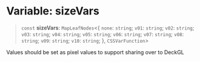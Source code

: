 # Variable: sizeVars

> `const` **sizeVars**: `MapLeafNodes`\<\{ `none`: `string`; `v01`: `string`; `v02`: `string`; `v03`: `string`; `v04`: `string`; `v05`: `string`; `v06`: `string`; `v07`: `string`; `v08`: `string`; `v09`: `string`; `v10`: `string`; \}, `CSSVarFunction`\>

Values should be set as pixel values to support sharing over to DeckGL

